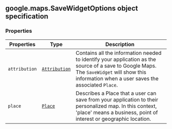<h2 id="SaveWidgetOptions">
google.maps.SaveWidgetOptions
object specification
</h2><h3 id="devsite_header_155">Properties</h3><table summary="interface SaveWidgetOptions - Properties" width="100%">
<thead>
<tr><th>Properties</th>
<th>Type</th>
<th>Description</th>
</tr></thead>
<tbody>
<tr>
<td><code>attribution</code></td>
<td><code><a href="https://github.com/amenadiel/google-maps-documentation/blob/master/docs/google.maps.Attribution.md">Attribution</a></code></td>
<td>Contains all the information needed to identify your application as the source of a save to Google Maps. The <code>SaveWidget</code> will show this information when a user saves the associated <code>Place</code>.</td>
</tr>
<tr>
<td><code>place</code></td>
<td><code><a href="https://github.com/amenadiel/google-maps-documentation/blob/master/docs/google.maps.Place.md">Place</a></code></td>
<td>Describes a Place that a user can save from your application to their personalized map. In this context, 'place' means a business, point of interest or geographic location.</td>
</tr>
</tbody>
</table>